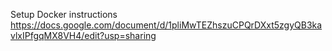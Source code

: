 Setup Docker instructions
https://docs.google.com/document/d/1pliMwTEZhszuCPQrDXxt5zgyQB3kavlxIPfgqMX8VH4/edit?usp=sharing
